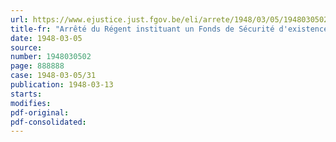 ```yaml
---
url: https://www.ejustice.just.fgov.be/eli/arrete/1948/03/05/1948030502/justel
title-fr: "Arrêté du Régent instituant un Fonds de Sécurité d'existence pour les travailleurs de l'industrie de la réparation de navires du port d'Anvers"
date: 1948-03-05
source:
number: 1948030502
page: 888888
case: 1948-03-05/31
publication: 1948-03-13
starts:
modifies:
pdf-original:
pdf-consolidated:
---
```


